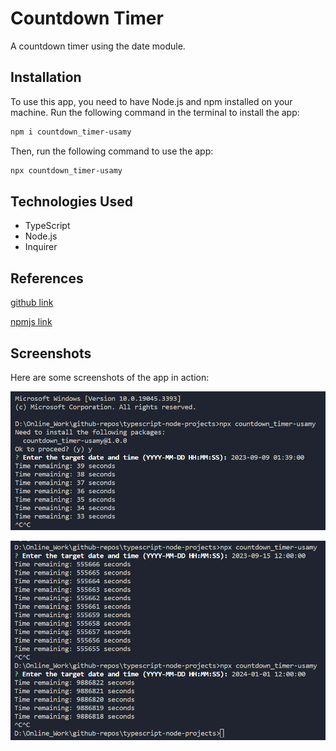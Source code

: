 # Countdown Timer

A countdown timer using the date module.

## Installation

To use this app, you need to have Node.js and npm installed on your machine.
Run the following command in the terminal to install the app:

```bash
npm i countdown_timer-usamy
```

Then, run the following command to use the app:

```bash
npx countdown_timer-usamy
```

## Technologies Used

- TypeScript
- Node.js
- Inquirer

## References

[github link](https://github.com/usamyismy7/typescript-node-projects/tree/main/project09-countdown_timer)

[npmjs link](https://www.npmjs.com/package/countdown_timer-usamy)

## Screenshots

Here are some screenshots of the app in action:

![Alt text](https://raw.githubusercontent.com/usamyismy7/typescript-node-projects/main/project09-countdown_timer/image.png)

![Alt text](https://raw.githubusercontent.com/usamyismy7/typescript-node-projects/main/project09-countdown_timer/image-1.png)
